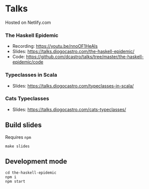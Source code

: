 # Talks

Hosted on Netlify.com

### The Haskell Epidemic
* Recording: https://youtu.be/nnoOF1HeAls
* Slides: https://talks.diogocastro.com/the-haskell-epidemic/
* Code: https://github.com/dcastro/talks/tree/master/the-haskell-epidemic/code

### Typeclasses in Scala
* Slides: https://talks.diogocastro.com/typeclasses-in-scala/

### Cats Typeclasses
* Slides: https://talks.diogocastro.com/cats-typeclasses/

## Build slides

Requires `npm`

```
make slides
```

## Development mode

```
cd the-haskell-epidemic
npm i
npm start
```

